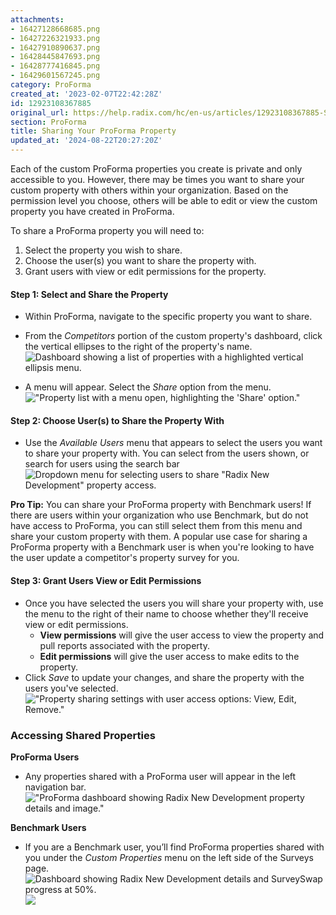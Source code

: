 ```yaml
---
attachments:
- 16427128668685.png
- 16427226321933.png
- 16427910890637.png
- 16428445847693.png
- 16428777416845.png
- 16429601567245.png
category: ProForma
created_at: '2023-02-07T22:42:28Z'
id: 12923108367885
original_url: https://help.radix.com/hc/en-us/articles/12923108367885-Sharing-Your-ProForma-Property
section: ProForma
title: Sharing Your ProForma Property
updated_at: '2024-08-22T20:27:20Z'
---
```


Each of the custom ProForma properties you create is private and only accessible to you. However, there may be times you want to share your custom property with others within your organization. Based on the permission level you choose, others will be able to edit or view the custom property you have created in ProForma.

To share a ProForma property you will need to:

1. Select the property you wish to share.
2. Choose the user(s) you want to share the property with.
3. Grant users with view or edit permissions for the property.

#### Step 1: Select and Share the Property

* Within ProForma, navigate to the specific property you want to share.
* From the *Competitors* portion of the custom property's dashboard, click the vertical ellipses to the right of the property's name. ![Dashboard showing a list of properties with a highlighted vertical ellipsis menu.](attachments/16427128668685.png)

* A menu will appear. Select the *Share* option from the menu.!["Property list with a menu open, highlighting the 'Share' option."](attachments/16427226321933.png)

#### Step 2: Choose User(s) to Share the Property With

* Use the *Available Users* menu that appears to select the users you want to share your property with. You can select from the users shown, or search for users using the search bar![Dropdown menu for selecting users to share "Radix New Development" property access.](attachments/16427910890637.png)

**Pro Tip:** You can share your ProForma property with Benchmark users! If there are users within your organization who use Benchmark, but do not have access to ProForma, you can still select them from this menu and share your custom property with them. A popular use case for sharing a ProForma property with a Benchmark user is when you're looking to have the user update a competitor's property survey for you.

#### Step 3: Grant Users View or Edit Permissions

* Once you have selected the users you will share your property with, use the menu to the right of their name to choose whether they'll receive view or edit permissions.
  + **View permissions** will give the user access to view the property and pull reports associated with the property.
  + **Edit permissions** will give the user access to make edits to the property.
* Click *Save* to update your changes, and share the property with the users you've selected.!["Property sharing settings with user access options: View, Edit, Remove."](attachments/16428445847693.png)

### Accessing Shared Properties

**ProForma Users**

* Any properties shared with a ProForma user will appear in the left navigation bar.  !["ProForma dashboard showing Radix New Development property details and image."](attachments/16428777416845.png)

**Benchmark Users**

* If you are a Benchmark user, you’ll find ProForma properties shared with you under the *Custom Properties* menu on the left side of the Surveys page.![Dashboard showing Radix New Development details and SurveySwap progress at 50%.](attachments/16429601567245.png)![](https://help.radix.com/hc/en-us/article_attachments/13025428900365/a0674755352c9e9c18a3330c008fbe0cd7200b8c48d66a571afa44268454d8a9.png)